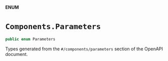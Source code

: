 **ENUM**

# `Components.Parameters`

```swift
public enum Parameters
```

Types generated from the `#/components/parameters` section of the OpenAPI document.
